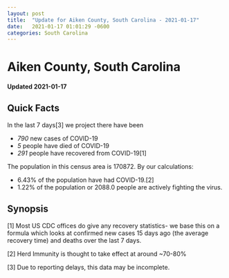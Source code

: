 ```yaml
---
layout: post
title:  "Update for Aiken County, South Carolina - 2021-01-17"
date:   2021-01-17 01:01:29 -0600
categories: South Carolina
---
```


# Aiken County, South Carolina
#### Updated 2021-01-17

## Quick Facts

In the last 7 days[3] we project there have been
- *790* new cases of COVID-19
- *5* people have died of COVID-19
- *291* people have recovered from COVID-19[1]

The population in this census area is 170872. By our calculations:
- 6.43% of the population have had COVID-19.[2]
- 1.22% of the population or 2088.0 people are actively fighting the virus.

## Synopsis




[1] Most US CDC offices do give any recovery statistics- we base this on a formula which looks at confirmed new cases
15 days ago (the average recovery time) and deaths over the last 7 days.

[2] Herd Immunity is thought to take effect at around ~70-80%

[3] Due to reporting delays, this data may be incomplete.
 
    